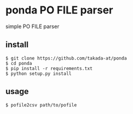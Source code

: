 ponda PO FILE parser
===========================

simple PO FILE parser


## install
```
$ git clone https://github.com/takada-at/ponda
$ cd ponda
$ pip install -r requirements.txt
$ python setup.py install
```


## usage
```
$ pofile2csv path/to/pofile
```